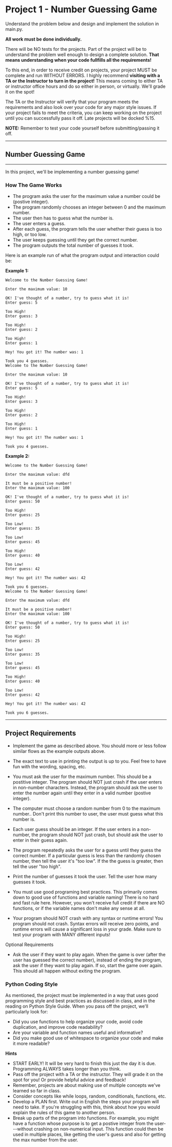 # **Project 1 - Number Guessing Game**

Understand the problem below and design and implement the solution in main.py.

**All work must be done individually.**

There will be NO tests for the projects. Part of the project will be to understand the problem well enough to design a complete solution. **That means understanding when your code fullfills all the requirements!**

To this end, in order to receive credit on projects, your project MUST be complete and run WITHOUT ERRORS. I highly recommend **visiting with a TA or the Instructor to turn in the project!** This means coming to either TA or instructor office hours and do so either in person, or virtually. We'll grade it on the spot!

The TA or the Instructor will verify that your program meets the requirements and also look over your code for any major style issues. If your project fails to meet the criteria, you can keep working on the project until you can successfully pass it off. Late projects will be docked %15.

**NOTE:** Remember to test your code yourself before submitting/passing it off.

---
## **Number Guessing Game**
---
In this project, we'll be implementing a number guessing game!

### **How The Game Works**

* The program asks the user for the maximum value a number could be (postive integer).
* The program randomly chooses an integer between 0 and the maximum number.
* The user then has to guess what the number is.
* The user enters a guess.
* After each guess, the program tells the user whether their guess is too high, or too low.
* The user keeps guessing until they get the correct number.
* The program outputs the total number of guesses it took.

Here is an example run of what the program output and interaction could be:

**Example 1:**
```
Welcome to the Number Guessing Game!

Enter the maximum value: 10

OK! I've thought of a number, try to guess what it is!
Enter guess: 5

Too High!
Enter guess: 3

Too High!
Enter guess: 2

Too High!
Enter guess: 1

Hey! You got it! The number was: 1

Took you 4 guesses.
Welcome to the Number Guessing Game!

Enter the maximum value: 10

OK! I've thought of a number, try to guess what it is!
Enter guess: 5

Too High!
Enter guess: 3

Too High!
Enter guess: 2

Too High!
Enter guess: 1

Hey! You got it! The number was: 1

Took you 4 guesses.
```

**Example 2:**
```
Welcome to the Number Guessing Game!

Enter the maximum value: dfd

It must be a positive number!
Enter the maximum value: 100

OK! I've thought of a number, try to guess what it is!
Enter guess: 50

Too High!
Enter guess: 25

Too Low!
Enter guess: 35

Too Low!
Enter guess: 45

Too High!
Enter guess: 40

Too Low!
Enter guess: 42

Hey! You got it! The number was: 42

Took you 6 guesses.
Welcome to the Number Guessing Game!

Enter the maximum value: dfd

It must be a positive number!
Enter the maximum value: 100

OK! I've thought of a number, try to guess what it is!
Enter guess: 50

Too High!
Enter guess: 25

Too Low!
Enter guess: 35

Too Low!
Enter guess: 45

Too High!
Enter guess: 40

Too Low!
Enter guess: 42

Hey! You got it! The number was: 42

Took you 6 guesses.
```
---
## **Project Requirements**

* Implement the game as described above. You should more or less follow similar flows as the example outputs above.

* The exact text to use in printing the output is up to you. Feel free to have fun with the wording, spacing, etc.

* You must ask the user for the maximum number. This should be a postitive integer. The program should NOT just crash if the user enters in non-number characters. Instead, the program should ask the user to enter the number again until they enter in a valid number (postive integer).

* The computer must choose a random number from 0 to the maximum number.. Don't print this number to user, the user must guess what this number is.

* Each user guess should be an integer. If the user enters in a non-number, the program should NOT just crash, but should ask the user to enter in their guess again.

* The program repeatedly asks the user for a guess until they guess the correct number. If a particular guess is less than the randomly chosen number, then tell the user it's "too low". If the the guess is greater, then tell the user "too high".

* Print the number of guesses it took the user. Tell the user how many guesses it took.

* You must use good programing best practices. This primarily comes down to good use of functions and variable naming! There is no hard and fast rule here. However, you won't receive full credit if there are NO functions, or if the variable names don't make any sense at all.

* Your program should NOT crash with any syntax or runtime errors! You program should not crash. Syntax errors will receive zero points, and runtime errors will cause a significant loss in your grade. Make sure to test your program with MANY different inputs!

Optional Requirements

* Ask the user if they want to play again. When the game is over (after the user has guessed the correct number), instead of ending the program, ask the user if they want to play again. If so, start the game over again. This should all happen without exiting the program.

### **Python Coding Style**

As mentioned, the project must be implemented in a way that uses good programming style and best practices as discussed in class, and in the reading on Python Style Guide. When you pass off the project, we'll particularly look for:

* Did you use functions to help organize your code, avoid code duplication, and improve code readability?
* Are your variable and function names useful and informative?
* Did you make good use of whitespace to organize your code and make it more readable?

**Hints**

* START EARLY! It will be very hard to finish this just the day it is due. Programming ALWAYS takes longer than you think.
* Pass off the project with a TA or the instructor. They will grade it on the spot for you! Or provide helpful advice and feedback!
* Remember, projects are about making use of multiple concepts we've learned so far in class.
* Consider concepts like while loops, random, conditionals, functions, etc.
* Develop a PLAN first. Write out in English the steps your program will need to take. If you're struggling with this, think about how you would explain the rules of this game to another person.
* Break up parts of the program into functions. For example, you might have a function whose purpose is to get a postive integer from the user---without crashing on non-numerical input. This function could then be used in multiple places, like getting the user's guess and also for getting the max number from the user.